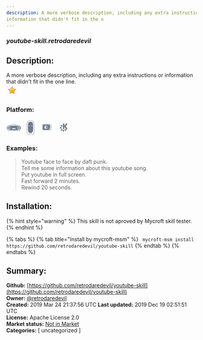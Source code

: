 ```yaml
---
description: A more verbose description, including any extra instructions or
information that didn't fit in the o
---
```


### _youtube-skill.retrodaredevil_  
## Description:  
A more verbose description, including any extra instructions or
information that didn't fit in the one line.  
![](../.gitbook/assets/star.png)  
  
### Platform:  
 ![Mark I](../.gitbook/assets/mark-1-icon.png)  ![Mark II](../.gitbook/assets/mark-2-icon.png)  ![Picroft](../.gitbook/assets/picroft-icon.png)  ![plasmoid](../.gitbook/assets/kde.png)   
### Examples:  
> Youtube face to face by daft punk.  
> Tell me some information about this youtube song.  
> Put youtube in full screen.  
> Fast forward 2 minutes.  
> Rewind 20 seconds.  
  
## Installation:  
{% hint style="warning" %}
This skill is not aproved by Mycroft skill tester.
{% endhint %}
    
{% tabs %}
{% tab title="Install by mycroft-msm" %}
``` mycroft-msm install https://github.com/retrodaredevil/youtube-skill```
{% endtab %}
  {% endtabs %}
    
## Summary:  
**Github:** [https://github.com/retrodaredevil/youtube-skill](https://github.com/retrodaredevil/youtube-skill)  
**Owner:** [@retrodaredevil](https://github.com/retrodaredevil)  
**Created:** 2019 Mar 24 21:37:56 UTC  **Last updated:** 2019 Dec 19 02:51:51 UTC  
**License:** Apache License 2.0  
**Market status:** [Not in Market](https://market.mycroft.ai/skill/)  
**Categories:** [ uncategorized ]   
